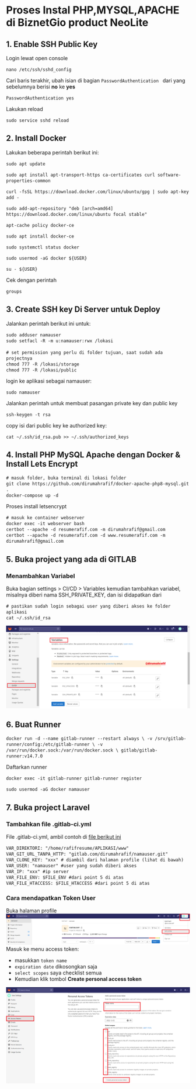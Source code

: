 # Proses Instal PHP,MYSQL,APACHE di BiznetGio product NeoLite
## 1. Enable SSH Public Key

Login lewat open console  
```
nano /etc/ssh/sshd_config
```

Cari baris terakhir, ubah isian di bagian <code>PasswordAuthentication </code> dari yang sebelumnya berisi <b>no</b> ke <b>yes</b>  

```
PasswordAuthentication yes
```

Lakukan reload 
```
sudo service sshd reload
```

## 2. Install Docker

Lakukan beberapa perintah berikut ini:

```
sudo apt update
```

```
sudo apt install apt-transport-https ca-certificates curl software-properties-common
```

```
curl -fsSL https://download.docker.com/linux/ubuntu/gpg | sudo apt-key add -
```

```
sudo add-apt-repository "deb [arch=amd64] https://download.docker.com/linux/ubuntu focal stable"
```

```
apt-cache policy docker-ce
```

```
sudo apt install docker-ce
```

```
sudo systemctl status docker
```

```
sudo usermod -aG docker ${USER}
```

```
su - ${USER}
```

Cek dengan perintah
```
groups
```
## 3. Create SSH key Di Server untuk Deploy
Jalankan perintah berikut ini untuk:
```
sudo adduser namauser
sudo setfacl -R -m u:namauser:rwx /lokasi

# set permission yang perlu di folder tujuan, saat sudah ada projectnya
chmod 777 -R /lokasi/storage
chmod 777 -R /lokasi/public
```
login ke aplikasi sebagai namauser:
```
sudo namauser
```
Jalankan perintah untuk membuat pasangan private key dan public key
```
ssh-keygen -t rsa
```
copy isi dari public key ke authorized key:
```
cat ~/.ssh/id_rsa.pub >> ~/.ssh/authorized_keys
```
## 4. Install PHP MySQL Apache dengan Docker & Install Lets Encrypt
```
# masuk folder, buka terminal di lokasi folder
git clone https://github.com/dirumahrafif/docker-apache-php8-mysql.git .
docker-compose up -d
```
Proses install letsencrypt
```
# masuk ke container webserver
docker exec -it webserver bash
certbot --apache -d resumerafif.com -m dirumahrafif@gmail.com
certbot --apache -d resumerafif.com -d www.resumerafif.com -m dirumahrafif@gmail.com
```
## 5. Buka project yang ada di GITLAB
### Menambahkan Variabel
Buka bagian settings > CI/CD > Variables kemudian tambahkan variabel, misalnya diberi nama SSH_PRIVATE_KEY, dan isi didapatkan dari 
```
# pastikan sudah login sebagai user yang diberi akses ke folder aplikasi
cat ~/.ssh/id_rsa
```

![Tambahkan variabel](https://raw.githubusercontent.com/dirumahrafif/devlogs/main/DEVOPS/images/1.png)
## 6. Buat Runner
```
docker run -d --name gitlab-runner --restart always \ -v /srv/gitlab-runner/config:/etc/gitlab-runner \ -v /var/run/docker.sock:/var/run/docker.sock \ gitlab/gitlab-runner:v14.7.0
```
Daftarkan runner
```
docker exec -it gitlab-runner gitlab-runner register
```

```
sudo usermod -aG docker namauser
```
## 7. Buka project Laravel
### Tambahkan file .gitlab-ci.yml
File .gitlab-ci.yml, ambil contoh di [file berikut ini](https://gist.githubusercontent.com/dirumahrafif/71e5d2ebeada6a5be126cca638651461/raw/2fb47747a17d3a0c73de7001948e587340bf89b3/.gitlab-ci.yml)
```
VAR_DIREKTORI: "/home/rafifresume/APLIKASI/www"
VAR_GIT_URL_TANPA_HTTP: "gitlab.com/dirumahrafif/namauser.git"
VAR_CLONE_KEY: "xxx" # diambil dari halaman profile (lihat di bawah)
VAR_USER: "namauser" #user yang sudah diberi akses
VAR_IP: "xxx" #ip server
VAR_FILE_ENV: $FILE_ENV #dari point 5 di atas
VAR_FILE_HTACCESS: $FILE_HTACCESS #dari point 5 di atas
```

### Cara mendapatkan Token User
Buka halaman profile
![gambar2](https://raw.githubusercontent.com/dirumahrafif/devlogs/main/DEVOPS/images/2.png)
Masuk ke menu access token:
- masukkan <code>token name</code>
- <code>expiration date</code> dikosongkan saja
- <code>select scopes</code> saya checklist semua
- Kemudian klik tombol **Create personal access token**

![gambar3](https://raw.githubusercontent.com/dirumahrafif/devlogs/main/DEVOPS/images/3.png)

